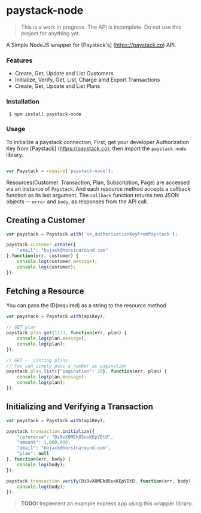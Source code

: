 # paystack-node

> This is a work in progress. The API is incomplete. Do not use this project for anything yet.

A Simple NodeJS wrapper for [Paystack's] (https://paystack.co) API.

### Features

 - Create, Get, Update and List Customers
 - Initialize, Verify, Get, List, Charge amd Export Transactions
 - Create, Get, Update and List Plans

### Installation

```
 $ npm install paystack-node
```

### Usage

To initialize a paystack connection, First, get your developer Authorization Key from [Paystack] (https://paystack.co), then import the `paystack-node` library.

```js

var Paystack = require('paystack-node');
```

Resources(Customer. Transaction, Plan, Subscription, Page) are accessed via an instance of `Paystack`. And each resource method accepts a callback function as its last argument. The `callback` function returns two JSON objects -- `error` and `body`, as responses from the API call.


Creating a Customer
-----

```js
var paystack = Paystack.with('sk_authorizationKeyFromPaystack');

paystack.customer.create({
	"email": "bojack@horsinaround.com"
},function(err, customer) {
	console.log(customer.message);
	console.log(customer);
});

```

Fetching a Resource
-----

You can pass the ID(required) as a string to the resource method
```js
var paystack = Paystack.with(apiKey);

// GET plan
paystack.plan.get(1173, function(err, plan) {
	console.log(plan.message);
	console.log(plan);
});

// GET -- Listing plans
// You can simply pass a number as pagination 
paystack.plan.list({"pagination": 10}, function(err, plan) {
	console.log(plan.message);
	console.log(plan);
});
```

Initializing and Verifying a Transaction
-----

```js
var paystack = Paystack.with(apiKey);

paystack.transaction.initialize({
	"reference": "Di9vX8MEk85usKEpVDtD",
	"amount": 1,000,000,
	"email": "bojack@horsinaround.com",
	"plan": null
}, function(err, body) {
	console.log(body);
});

paystack.transaction.verify(Di9vX8MEk85usKEpVDtD, function(err, body) {
	console.log(body);
});
```

> **TODO:** Implement an example express app using this wrapper library.